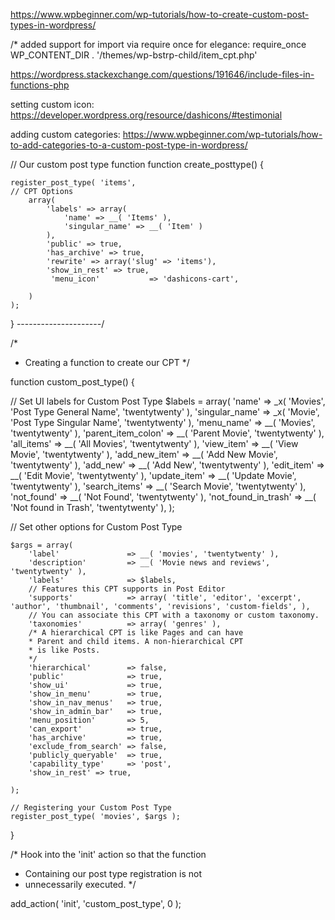 https://www.wpbeginner.com/wp-tutorials/how-to-create-custom-post-types-in-wordpress/



/* added support for import via require once for elegance:
 require_once WP_CONTENT_DIR . '/themes/wp-bstrp-child/item_cpt.php'

https://wordpress.stackexchange.com/questions/191646/include-files-in-functions-php

setting custom icon:
https://developer.wordpress.org/resource/dashicons/#testimonial


adding custom categories:
https://www.wpbeginner.com/wp-tutorials/how-to-add-categories-to-a-custom-post-type-in-wordpress/

// Our custom post type function
function create_posttype() {
 
    register_post_type( 'items',
    // CPT Options
        array(
            'labels' => array(
                'name' => __( 'Items' ),
                'singular_name' => __( 'Item' )
            ),
            'public' => true,
            'has_archive' => true,
            'rewrite' => array('slug' => 'items'),
            'show_in_rest' => true,
             'menu_icon'           => 'dashicons-cart',

        )
    );
}
---------------------/

/*
* Creating a function to create our CPT
*/
 
function custom_post_type() {
 
// Set UI labels for Custom Post Type
    $labels = array(
        'name'                => _x( 'Movies', 'Post Type General Name', 'twentytwenty' ),
        'singular_name'       => _x( 'Movie', 'Post Type Singular Name', 'twentytwenty' ),
        'menu_name'           => __( 'Movies', 'twentytwenty' ),
        'parent_item_colon'   => __( 'Parent Movie', 'twentytwenty' ),
        'all_items'           => __( 'All Movies', 'twentytwenty' ),
        'view_item'           => __( 'View Movie', 'twentytwenty' ),
        'add_new_item'        => __( 'Add New Movie', 'twentytwenty' ),
        'add_new'             => __( 'Add New', 'twentytwenty' ),
        'edit_item'           => __( 'Edit Movie', 'twentytwenty' ),
        'update_item'         => __( 'Update Movie', 'twentytwenty' ),
        'search_items'        => __( 'Search Movie', 'twentytwenty' ),
        'not_found'           => __( 'Not Found', 'twentytwenty' ),
        'not_found_in_trash'  => __( 'Not found in Trash', 'twentytwenty' ),
    );
     
// Set other options for Custom Post Type
     
    $args = array(
        'label'               => __( 'movies', 'twentytwenty' ),
        'description'         => __( 'Movie news and reviews', 'twentytwenty' ),
        'labels'              => $labels,
        // Features this CPT supports in Post Editor
        'supports'            => array( 'title', 'editor', 'excerpt', 'author', 'thumbnail', 'comments', 'revisions', 'custom-fields', ),
        // You can associate this CPT with a taxonomy or custom taxonomy. 
        'taxonomies'          => array( 'genres' ),
        /* A hierarchical CPT is like Pages and can have
        * Parent and child items. A non-hierarchical CPT
        * is like Posts.
        */ 
        'hierarchical'        => false,
        'public'              => true,
        'show_ui'             => true,
        'show_in_menu'        => true,
        'show_in_nav_menus'   => true,
        'show_in_admin_bar'   => true,
        'menu_position'       => 5,
        'can_export'          => true,
        'has_archive'         => true,
        'exclude_from_search' => false,
        'publicly_queryable'  => true,
        'capability_type'     => 'post',
        'show_in_rest' => true,
 
    );
     
    // Registering your Custom Post Type
    register_post_type( 'movies', $args );
 
}
 
/* Hook into the 'init' action so that the function
* Containing our post type registration is not 
* unnecessarily executed. 
*/
 
add_action( 'init', 'custom_post_type', 0 );